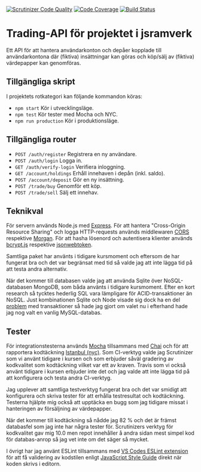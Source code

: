 [![Scrutinizer Code Quality](https://scrutinizer-ci.com/g/joln17/trading-api/badges/quality-score.png?b=master)](https://scrutinizer-ci.com/g/joln17/trading-api/?branch=master)
[![Code Coverage](https://scrutinizer-ci.com/g/joln17/trading-api/badges/coverage.png?b=master)](https://scrutinizer-ci.com/g/joln17/trading-api/?branch=master)
[![Build Status](https://scrutinizer-ci.com/g/joln17/trading-api/badges/build.png?b=master)](https://scrutinizer-ci.com/g/joln17/trading-api/build-status/master)

# Trading-API för projektet i jsramverk
Ett API för att hantera användarkonton och depåer kopplade till användarkontona där (fiktiva) insättningar kan göras och köp/sälj av (fiktiva) värdepapper kan genomföras.

## Tillgängliga skript
I projektets rotkategori kan följande kommandon köras:

* `npm start` Kör i utvecklingsläge.
* `npm test` Kör tester med Mocha och NYC.
* `npm run production` Kör i produktionsläge.

## Tillgängliga router
* `POST /auth/register` Registrera en ny användare.
* `POST /auth/login` Logga in.
* `GET /auth/verify-login` Verifiera inloggning.
* `GET /account/holdings` Erhåll innehaven i depån (inkl. saldo).
* `POST /account/deposit` Gör en ny insättning.
* `POST /trade/buy` Genomför ett köp.
* `POST /trade/sell` Sälj ett innehav.

## Teknikval
För servern används Node.js med [Express](https://www.npmjs.com/package/express). För att hantera "Cross-Origin Resource Sharing" och logga HTTP-requests används middlewaren [CORS](https://www.npmjs.com/package/cors) respektive [Morgan](https://www.npmjs.com/package/morgan). För att hasha lösenord och autentisera klienter används [bcrypt.js](https://www.npmjs.com/package/bcryptjs) respektive [jsonwebtoken](https://www.npmjs.com/package/jsonwebtoken).

Samtliga paket har använts i tidigare kursmoment och eftersom de har fungerat bra och det var begränsat med tid så valde jag att inte lägga tid på att testa andra alternativ.

När det kommer till databasen valde jag att använda Sqlite över NoSQL-databasen MongoDB, som båda använts i tidigare kursmoment. Efter en kort research så tycktes hederlig SQL vara lämpligare för ACID-transaktioner än NoSQL. Just kombinationen Sqlite och Node visade sig dock ha en del [problem](https://github.com/mapbox/node-sqlite3/issues/304) med transaktioner så hade jag gjort om valet nu i efterhand hade jag nog valt en vanlig MySQL-databas.

## Tester
För integrationstesterna används [Mocha](https://www.npmjs.com/package/mocha) tillsammans med [Chai](https://www.npmjs.com/package/chai) och för att rapportera kodtäckning [Istanbul (nyc)](https://www.npmjs.com/package/nyc). Som CI-verktyg valde jag Scrutinizer som vi använt tidigare i kursen och som erbjuder såväl gradering av kodkvalitet som kodtäckning vilket var ett av kraven. Travis som vi också använt tidigare i kursen erbjuder inte det och jag valde att inte lägga tid på att konfigurera och testa andra CI-verktyg.

Jag upplever att samtliga testverktyg fungerat bra och det var smidigt att konfigurera och skriva tester för att erhålla testresultat och kodtäckning. Testerna hjälpte mig också att upptäcka en bugg som jag tidigare missat i hanteringen av försäljning av värdepapper.

När det kommer till kodtäckning så nådde jag 82 % och det är främst databasfel som jag inte har några tester för. Scrutinizers verktyg för kodkvalitet gav mig 10.0 men repot innehåller å andra sidan mest simpel kod för databas-anrop så jag vet inte om det säger så mycket.

I övrigt har jag använt ESLint tillsammans med [VS Codes ESLint extension](https://marketplace.visualstudio.com/items?itemName=dbaeumer.vscode-eslint) för att få validering av kodstilen enligt [JavaScript Style Guide](https://www.npmjs.com/package/javascript-style-guide) direkt när koden skrivs i editorn.
